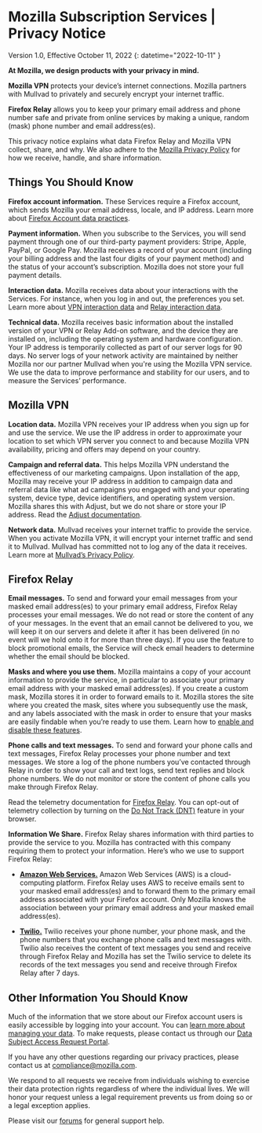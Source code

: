 # Mozilla Subscription Services | Privacy Notice

Version 1.0, Effective October 11, 2022 {: datetime="2022-10-11" }

__At Mozilla, we design products with your privacy in mind.__

__Mozilla VPN__ protects your device’s internet connections. Mozilla partners with Mullvad to privately and securely encrypt your internet traffic.

__Firefox Relay__ allows you to keep your primary email address and phone number safe and private from online services by making a unique, random (mask) phone number and email address(es). 

This privacy notice explains what data Firefox Relay and Mozilla VPN collect, share, and why. We also adhere to the [Mozilla Privacy Policy](https://www.mozilla.org/privacy/) for how we receive, handle, and share information.

## Things You Should Know

__Firefox account information.__ These Services require a Firefox account, which sends Mozilla your email address, locale, and IP address. Learn more about [Firefox Account data practices](https://www.mozilla.org/privacy/firefox/#firefox-accounts-join-firefox).

__Payment information.__ When you subscribe to the Services, you will send payment through one of our third-party payment providers: Stripe, Apple, PayPal, or Google Pay. Mozilla receives a record of your account (including your billing address and the last four digits of your payment method) and the status of your account’s subscription. Mozilla does not store your full payment details.

__Interaction data.__ Mozilla receives data about your interactions with the Services. For instance, when you log in and out, the preferences you set. Learn more about [VPN interaction data](https://github.com/mozilla-mobile/mozilla-vpn-client/blob/main/glean/metrics.yaml) and [Relay interaction data](https://github.com/mozilla/fx-private-relay/blob/main/METRICS.md).

__Technical data.__ Mozilla receives basic information about the installed version of your VPN or Relay Add-on software, and the device they are installed on, including the operating system and hardware configuration. Your IP address is temporarily collected as part of our server logs for 90 days. No server logs of your network activity are maintained by neither Mozilla nor our partner Mullvad when you're using the Mozilla VPN service.
We use the data to improve performance and stability for our users, and to measure the Services’ performance.

## Mozilla VPN
__Location data.__ Mozilla VPN receives your IP address when you sign up for and use the service. We use the IP address in order to approximate your location to set which VPN server you connect to and because Mozilla VPN availability, pricing and offers may depend on your country.

__Campaign and referral data.__ This helps Mozilla VPN understand the effectiveness of our marketing campaigns. Upon installation of the app, Mozilla may receive your IP address in addition to campaign data and referral data like what ad campaigns you engaged with and your operating system, device type, device identifiers, and operating system version. Mozilla shares this with Adjust, but we do not share or store your IP address. Read the [Adjust documentation](https://github.com/mozilla-mobile/mozilla-vpn-client/blob/main/src/adjust/adjust.md).

__Network data.__ Mullvad receives your internet traffic to provide the service. When you activate Mozilla VPN, it will encrypt your internet traffic and send it to Mullvad. Mullvad has committed not to log any of the data it receives. Learn more at [Mullvad’s Privacy Policy](https://mullvad.net/help/no-logging-data-policy/).

## Firefox Relay

__Email messages.__ To send and forward your email messages from your masked email address(es) to your primary email address, Firefox Relay processes your email messages. We do not read or store the content of any of your messages. In the event that an email cannot be delivered to you, we will keep it on our servers and delete it after it has been delivered (in no event will we hold onto it for more than three days). If you use the feature to block promotional emails, the Service will check email headers to determine whether the email should be blocked.

__Masks and where you use them.__ Mozilla maintains a copy of your account information to provide the service, in particular to associate your primary email address with your masked email address(es). If you create a custom mask, Mozilla stores it in order to forward emails to it. Mozilla stores the site where you created the mask, sites where you subsequently use the mask, and any labels associated with the mask in order to ensure that your masks are easily findable when you’re ready to use them. Learn how to [enable and disable these features](https://relay.firefox.com/faq).

__Phone calls and text messages.__ To send and forward your phone calls and text messages, Firefox Relay processes your phone number and text messages. We store a log of the phone numbers you’ve contacted through Relay in order to show your call and text logs, send text replies and block phone numbers. We do not monitor or store the content of phone calls you make through Firefox Relay.

Read the telemetry documentation for [Firefox Relay](https://github.com/mozilla/fx-private-relay/blob/main/METRICS.md). You can opt-out of telemetry collection by turning on the [Do Not Track (DNT)](https://support.mozilla.org/kb/how-do-i-turn-do-not-track-feature) feature in your browser.

__Information We Share.__ Firefox Relay shares information with third parties to provide the service to you. Mozilla has contracted with this company requiring them to protect your information. Here’s who we use to support Firefox Relay:

* __[Amazon Web Services.](https://aws.amazon.com/privacy/)__ Amazon Web Services (AWS) is a cloud-computing platform. Firefox Relay uses AWS to receive emails sent to your masked email address(es) and to forward them to the primary email address associated with your Firefox account. Only Mozilla knows the association between your primary email address and your masked email address(es).

* __[Twilio.](https://www.twilio.com)__ Twilio receives your phone number, your phone mask, and the phone numbers that you exchange phone calls and text messages with. Twilio also receives the content of text messages you send and receive through Firefox Relay and Mozilla has set the Twilio service to delete its records of the text messages you send and receive through Firefox Relay after 7 days. 

## Other Information You Should Know

Much of the information that we store about our Firefox account users is easily accessible by logging into your account. You can [learn more about managing your data](https://support.mozilla.org/products/privacy-and-security/user-control). To make requests, please contact us through our [Data Subject Access Request Portal](https://privacyportal.onetrust.com/webform/1350748f-7139-405c-8188-22740b3b5587/4ba08202-2ede-4934-a89e-f0b0870f95f0).

If you have any other questions regarding our privacy practices, please contact us at compliance@mozilla.com.

We respond to all requests we receive from individuals wishing to exercise their data protection rights regardless of where the individual lives. We will honor your request unless a legal requirement prevents us from doing so or a legal exception applies.

Please visit our [forums](https://support.mozilla.org/) for general support help.
